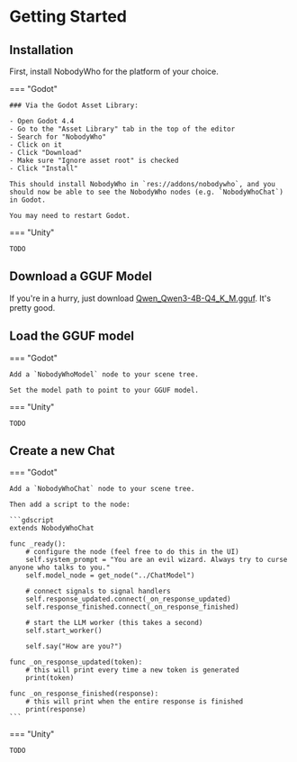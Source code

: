 # Getting Started

## Installation

First, install NobodyWho for the platform of your choice.

=== "Godot"

    ### Via the Godot Asset Library:

    - Open Godot 4.4
    - Go to the "Asset Library" tab in the top of the editor
    - Search for "NobodyWho"
    - Click on it
    - Click "Download"
    - Make sure "Ignore asset root" is checked
    - Click "Install"

    This should install NobodyWho in `res://addons/nobodywho`, and you should now be able to see the NobodyWho nodes (e.g. `NobodyWhoChat`) in Godot.

    You may need to restart Godot.


=== "Unity"

    TODO


## Download a GGUF Model

If you're in a hurry, just download [Qwen_Qwen3-4B-Q4_K_M.gguf](https://huggingface.co/bartowski/Qwen_Qwen3-4B-GGUF/resolve/main/Qwen_Qwen3-4B-Q4_K_M.gguf). It's pretty good.


## Load the GGUF model

=== "Godot"

    Add a `NobodyWhoModel` node to your scene tree.

    Set the model path to point to your GGUF model.

=== "Unity"

    TODO


## Create a new Chat

=== "Godot"

    Add a `NobodyWhoChat` node to your scene tree.

    Then add a script to the node:

    ```gdscript
    extends NobodyWhoChat

    func _ready():
        # configure the node (feel free to do this in the UI)
        self.system_prompt = "You are an evil wizard. Always try to curse anyone who talks to you."
        self.model_node = get_node("../ChatModel")

        # connect signals to signal handlers
        self.response_updated.connect(_on_response_updated)
        self.response_finished.connect(_on_response_finished)

        # start the LLM worker (this takes a second)
        self.start_worker()

        self.say("How are you?")

    func _on_response_updated(token):
        # this will print every time a new token is generated
        print(token)

    func _on_response_finished(response):
        # this will print when the entire response is finished
        print(response)
    ```

=== "Unity"

    TODO
